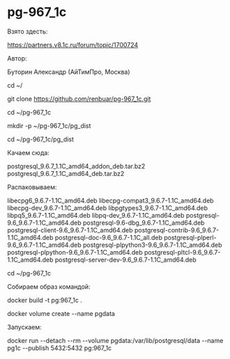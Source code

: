 # pg-967_1c

Взято здесть:

https://partners.v8.1c.ru/forum/topic/1700724

Автор:

Буторин Александр (АйТимПро, Москва)


cd ~/


git clone https://github.com/renbuar/pg-967_1c.git


cd ~/pg-967_1c


mkdir -p ~/pg-967_1c/pg_dist


cd ~/pg-967_1c/pg_dist

Качаем сюда:

postgresql_9.6.7_1.1C_amd64_addon_deb.tar.bz2
postgresql_9.6.7_1.1C_amd64_deb.tar.bz2


Распаковываем:

libecpg6_9.6.7-1.1C_amd64.deb
libecpg-compat3_9.6.7-1.1C_amd64.deb
libecpg-dev_9.6.7-1.1C_amd64.deb
libpgtypes3_9.6.7-1.1C_amd64.deb
libpq5_9.6.7-1.1C_amd64.deb
libpq-dev_9.6.7-1.1C_amd64.deb
postgresql-9.6_9.6.7-1.1C_amd64.deb
postgresql-9.6-dbg_9.6.7-1.1C_amd64.deb
postgresql-client-9.6_9.6.7-1.1C_amd64.deb
postgresql-contrib-9.6_9.6.7-1.1C_amd64.deb
postgresql-doc-9.6_9.6.7-1.1C_all.deb
postgresql-plperl-9.6_9.6.7-1.1C_amd64.deb
postgresql-plpython3-9.6_9.6.7-1.1C_amd64.deb
postgresql-plpython-9.6_9.6.7-1.1C_amd64.deb
postgresql-pltcl-9.6_9.6.7-1.1C_amd64.deb
postgresql-server-dev-9.6_9.6.7-1.1C_amd64.deb


cd ~/pg-967_1c

Собираем образ командой:


docker build -t pg:967_1c .


docker volume create --name pgdata 


Запускаем:


docker run --detach --rm --volume pgdata:/var/lib/postgresql/data --name pg1c --publish 5432:5432 pg:967_1c
  


